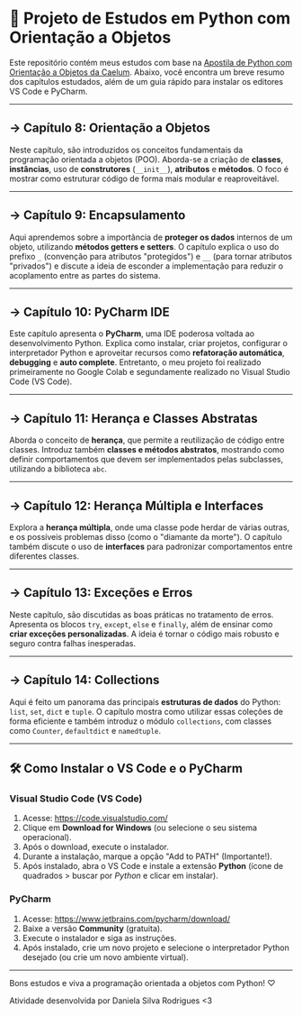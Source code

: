 # 📘 Projeto de Estudos em Python com Orientação a Objetos

Este repositório contém meus estudos com base na [Apostila de Python com Orientação a Objetos da Caelum](https://github.com/caelum/apostila-python-orientacao-a-objetos). Abaixo, você encontra um breve resumo dos capítulos estudados, além de um guia rápido para instalar os editores VS Code e PyCharm.

---

## -> Capítulo 8: Orientação a Objetos

Neste capítulo, são introduzidos os conceitos fundamentais da programação orientada a objetos (POO). Aborda-se a criação de **classes**, **instâncias**, uso de **construtores** (`__init__`), **atributos** e **métodos**. O foco é mostrar como estruturar código de forma mais modular e reaproveitável.

---

## -> Capítulo 9: Encapsulamento

Aqui aprendemos sobre a importância de **proteger os dados** internos de um objeto, utilizando **métodos getters e setters**. O capítulo explica o uso do prefixo `_` (convenção para atributos "protegidos") e `__` (para tornar atributos "privados") e discute a ideia de esconder a implementação para reduzir o acoplamento entre as partes do sistema.

---

## -> Capítulo 10: PyCharm IDE

Este capítulo apresenta o **PyCharm**, uma IDE poderosa voltada ao desenvolvimento Python. Explica como instalar, criar projetos, configurar o interpretador Python e aproveitar recursos como **refatoração automática**, **debugging** e **auto complete**. Entretanto, o meu projeto foi realizado primeiramente no Google Colab e segundamente realizado no Visual Studio Code (VS Code).

---

## -> Capítulo 11: Herança e Classes Abstratas

Aborda o conceito de **herança**, que permite a reutilização de código entre classes. Introduz também **classes e métodos abstratos**, mostrando como definir comportamentos que devem ser implementados pelas subclasses, utilizando a biblioteca `abc`.

---

## -> Capítulo 12: Herança Múltipla e Interfaces

Explora a **herança múltipla**, onde uma classe pode herdar de várias outras, e os possíveis problemas disso (como o "diamante da morte"). O capítulo também discute o uso de **interfaces** para padronizar comportamentos entre diferentes classes.

---

## -> Capítulo 13: Exceções e Erros

Neste capítulo, são discutidas as boas práticas no tratamento de erros. Apresenta os blocos `try`, `except`, `else` e `finally`, além de ensinar como **criar exceções personalizadas**. A ideia é tornar o código mais robusto e seguro contra falhas inesperadas.

---

## -> Capítulo 14: Collections

Aqui é feito um panorama das principais **estruturas de dados** do Python: `list`, `set`, `dict` e `tuple`. O capítulo mostra como utilizar essas coleções de forma eficiente e também introduz o módulo `collections`, com classes como `Counter`, `defaultdict` e `namedtuple`.

---

## 🛠️ Como Instalar o VS Code e o PyCharm

### Visual Studio Code (VS Code)

1. Acesse: https://code.visualstudio.com/
2. Clique em **Download for Windows** (ou selecione o seu sistema operacional).
3. Após o download, execute o instalador.
4. Durante a instalação, marque a opção "Add to PATH" (Importante!).
5. Após instalado, abra o VS Code e instale a extensão **Python** (ícone de quadrados > buscar por *Python* e clicar em instalar).

### PyCharm

1. Acesse: https://www.jetbrains.com/pycharm/download/
2. Baixe a versão **Community** (gratuita).
3. Execute o instalador e siga as instruções.
4. Após instalado, crie um novo projeto e selecione o interpretador Python desejado (ou crie um novo ambiente virtual).

---

Bons estudos e viva a programação orientada a objetos com Python! ♡

Atividade desenvolvida por Daniela Silva Rodrigues <3
